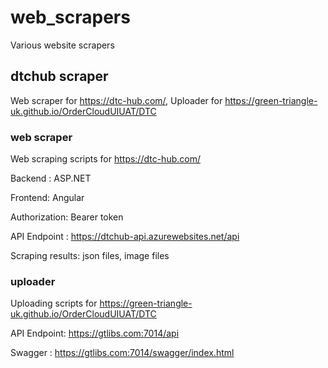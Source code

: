 # web_scrapers
Various website scrapers

## dtchub scraper
Web scraper for https://dtc-hub.com/, Uploader for https://green-triangle-uk.github.io/OrderCloudUIUAT/DTC

### web scraper
Web scraping scripts for https://dtc-hub.com/

Backend : ASP.NET

Frontend: Angular

Authorization: Bearer token

API Endpoint : https://dtchub-api.azurewebsites.net/api

Scraping results: json files, image files

### uploader
Uploading scripts for https://green-triangle-uk.github.io/OrderCloudUIUAT/DTC

API Endpoint: https://gtlibs.com:7014/api

Swagger : https://gtlibs.com:7014/swagger/index.html

